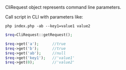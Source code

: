 CliRequest object represents command line parameters.

Call script in CLI with parameters like:

```shell
php index.php -ab --key1=value1 value2
```

```php
$req=CliRequest::getRequest();

$req->get('a');      //true
$req->get('b');      //true
$req->get('ab');     //null
$req->get('key1');   //'value1'
$req->get(0);        //'value2'
```
